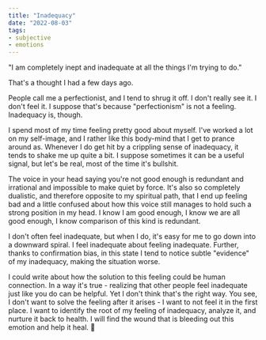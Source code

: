 ```yaml
---
title: "Inadequacy"
date: "2022-08-03"
tags:
- subjective
- emotions
---
```


"I am completely inept and inadequate at all the things I'm trying to do."

That's a thought I had a few days ago.

People call me a perfectionist, and I tend to shrug it off.
I don't really see it.
I don't feel it.
I suppose that's because "perfectionism" is not a feeling.
Inadequacy is, though.

I spend most of my time feeling pretty good about myself.
I've worked a lot on my self-image, and I rather like this body-mind that I get to prance around as.
Whenever I do get hit by a crippling sense of inadequacy, it tends to shake me up quite a bit.
I suppose sometimes it can be a useful signal, but let's be real, most of the time it's bullshit.

The voice in your head saying you're not good enough is redundant and irrational and impossible to make quiet by force.
It's also so completely dualistic, and therefore opposite to my spiritual path, that I end up feeling bad and a little confused about how this voice still manages to hold such a strong position in my head.
I know I am good enough, I know we are all good enough, I know comparison of this kind is redundant.

I don't often feel inadequate, but when I do, it's easy for me to go down into a downward spiral.
I feel inadequate about feeling inadequate.
Further, thanks to confirmation bias, in this state I tend to notice subtle "evidence" of my inadequacy, making the situation worse.

I could write about how the solution to this feeling could be human connection.
In a way it's true - realizing that other people feel inadequate just like you do can be helpful.
Yet I don't think that's the right way.
You see, I don't want to solve the feeling after it arises - I want to not feel it in the first place.
I want to identify the root of my feeling of inadequacy, analyze it, and nurture it back to health. 
I will find the wound that is bleeding out this emotion and help it heal. 💛